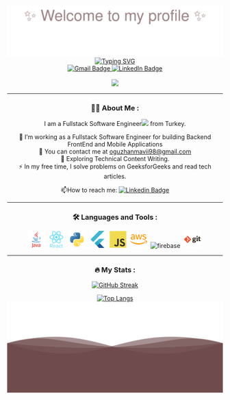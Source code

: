 <div align="center">
 
<img src="header.svg"/>
<!-- typing svg -->
<a href="#"><img src="https://readme-typing-svg.demolab.com?font=Charmonman&size=25&duration=4999&pause=1000&color=B2A98D&background=C1FF6D00&center=true&vCenter=true&width=500&lines=Hey+There+%2C+I'm+Oguzhan+Mavi+%F0%9F%98%8E;I+am+Fullstack+Software+Engineer+%F0%9F%96%A5%EF%B8%8F;I+improve+myself+every+day%2C+and+i+enjoy+it+%F0%9F%98%83++;+thanks+for+visiting+my+profile+%F0%9F%A4%A9;%F0%9F%91%87You+can+contact+me+using+the+buttons+below%F0%9F%91%87" alt="Typing SVG" /></a>
<!-- badges -->

</br>  
<div id="badges">

<a target="_blank" href="mailto:oguzhanmavii98@gmail.com">
<img src="https://img.shields.io/badge/Gmail-D14836?style=for-the-badge&logo=gmail&logoColor=white" alt="Gmail Badge"/>
</a>

<a href="linkedin.com/in/oguzhan-mavi">
<img src="https://img.shields.io/badge/LinkedIn-blue?style=for-the-badge&logo=linkedin&logoColor=white" alt="LinkedIn Badge"/>
</a>
</br>



<img src="https://komarev.com/ghpvc/?username=oguzhanmavii&style=flat-square&color=blue" alt=""/>
</div>

<img src="https://media.giphy.com/media/xBTSwCTFkgfcdTjHMz/giphy.gif" width="25%"/>



---

### :man_technologist: About Me :
I am a Fullstack Software Engineer<img src="https://media.giphy.com/media/3iyKHMIKg5VWG6qHUm/giphy.gif" width="30"> from Turkey.

 :telescope: I’m working as a Fullstack Software Engineer for building Backend FrontEnd and Mobile Applications <br/>
 :e-mail:  You can contact me at [oguzhanmavii98@gmail.com](mailto:oguzhanmavii98@gmail.com) <br/>
 :seedling: Exploring Technical Content Writing.<br/>
 :zap: In my free time, I solve problems on GeeksforGeeks and read tech articles.<br/>

 :mailbox:How to reach me: [![Linkedin Badge](https://img.shields.io/badge/-OĞUZHANMAVİ-blue?style=flat&logo=Linkedin&logoColor=white)](linkedin.com/in/oguzhan-mavi) <br/>

---
### :hammer_and_wrench: Languages and Tools :
<div>
<img src="https://github.com/devicons/devicon/blob/master/icons/java/java-original-wordmark.svg" title="Java" alt="Java" width="40" height="40"/>&nbsp;
<img src="https://github.com/devicons/devicon/blob/master/icons/react/react-original-wordmark.svg" title="React" alt="React" width="40" height="40"/>&nbsp;
<img src="https://github.com/devicons/devicon/blob/master/icons/python/python-original.svg" title="Python" alt="Python" width="40" height="40"/>&nbsp;
<img src="https://github.com/devicons/devicon/blob/master/icons/flutter/flutter-original.svg" title="Flutter" alt="Flutter" width="40" height="40"/>&nbsp;
<img src="https://github.com/devicons/devicon/blob/master/icons/javascript/javascript-original.svg" title="JavaScript" alt="JavaScript" width="40" height="40"/>&nbsp;
<img src="https://github.com/devicons/devicon/blob/master/icons/amazonwebservices/amazonwebservices-plain-wordmark.svg" title="AWS" alt="AWS" width="40" height="40"/>&nbsp;
<img src="https://cdn.jsdelivr.net/gh/devicons/devicon/icons/firebase/firebase-plain-wordmark.svg" title="firebase" alt="firebase" width="40" height="40"/>&nbsp;  
<img src="https://github.com/devicons/devicon/blob/master/icons/git/git-original-wordmark.svg" title="Git" **alt="Git" width="40" height="40"/>&nbsp;




</div>

---
### :fire: My Stats :

[![GitHub Streak](http://github-readme-streak-stats.herokuapp.com?user=huseyinkaplan00&theme=dark&border_radius=10)](https://git.io/streak-stats)

[![Top Langs](https://github-readme-stats.vercel.app/api/top-langs/?username=huseyinkaplan00&layout=compact&theme=vision-friendly-dark)](https://github.com/anuraghazra/github-readme-stats)
<img src="footer.svg"/>

</div>
